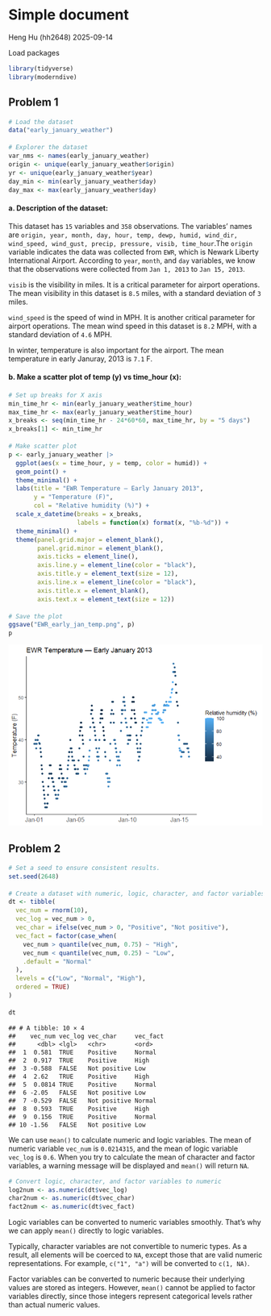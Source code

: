Simple document
================
Heng Hu (hh2648)
2025-09-14

Load packages

``` r
library(tidyverse)
library(moderndive)
```

## Problem 1

``` r
# Load the dataset
data("early_january_weather")

# Explorer the dataset
var_nms <- names(early_january_weather)
origin <- unique(early_january_weather$origin)
yr <- unique(early_january_weather$year)
day_min <- min(early_january_weather$day)
day_max <- max(early_january_weather$day)
```

#### a. Description of the dataset:

This dataset has `15` variables and `358` observations. The variables’
names are
`origin, year, month, day, hour, temp, dewp, humid, wind_dir, wind_speed, wind_gust, precip, pressure, visib, time_hour`.The
`origin` variable indicates the data was collected from `EWR`, which is
Newark Liberty International Airport. According to `year`, `month`, and
`day` variables, we know that the observations were collected from
`Jan 1, 2013` to `Jan 15, 2013`.

`visib` is the visibility in miles. It is a critical parameter for
airport operations. The mean visibility in this dataset is `8.5` miles,
with a standard deviation of `3` miles.

`wind_speed` is the speed of wind in MPH. It is another critical
parameter for airport operations. The mean wind speed in this dataset is
`8.2` MPH, with a standard deviation of `4.6` MPH.

In winter, temperature is also important for the airport. The mean
temperature in early Januray, 2013 is `7.1` F.

#### b. Make a scatter plot of temp (y) vs time_hour (x):

``` r
# Set up breaks for X axis
min_time_hr <- min(early_january_weather$time_hour)
max_time_hr <- max(early_january_weather$time_hour)
x_breaks <- seq(min_time_hr - 24*60*60, max_time_hr, by = "5 days")
x_breaks[1] <- min_time_hr

# Make scatter plot
p <- early_january_weather |> 
  ggplot(aes(x = time_hour, y = temp, color = humid)) +
  geom_point() +
  theme_minimal() +
  labs(title = "EWR Temperature — Early January 2013",
       y = "Temperature (F)",
       col = "Relative humidity (%)") +
  scale_x_datetime(breaks = x_breaks,
                   labels = function(x) format(x, "%b-%d")) +
  theme_minimal() +
  theme(panel.grid.major = element_blank(),
        panel.grid.minor = element_blank(), 
        axis.ticks = element_line(),
        axis.line.y = element_line(color = "black"),
        axis.title.y = element_text(size = 12),
        axis.line.x = element_line(color = "black"),
        axis.title.x = element_blank(),
        axis.text.x = element_text(size = 12))

# Save the plot
ggsave("EWR_early_jan_temp.png", p)
p
```

![](p8105_hw1_hh2648_files/figure-gfm/unnamed-chunk-3-1.png)<!-- -->

## Problem 2

``` r
# Set a seed to ensure consistent results.
set.seed(2648)

# Create a dataset with numeric, logic, character, and factor variables
dt <- tibble(
  vec_num = rnorm(10),
  vec_log = vec_num > 0,
  vec_char = ifelse(vec_num > 0, "Positive", "Not positive"),
  vec_fact = factor(case_when(
    vec_num > quantile(vec_num, 0.75) ~ "High",
    vec_num < quantile(vec_num, 0.25) ~ "Low",
    .default = "Normal"
  ),
  levels = c("Low", "Normal", "High"),
  ordered = TRUE)
)

dt
```

    ## # A tibble: 10 × 4
    ##    vec_num vec_log vec_char     vec_fact
    ##      <dbl> <lgl>   <chr>        <ord>   
    ##  1  0.581  TRUE    Positive     Normal  
    ##  2  0.917  TRUE    Positive     High    
    ##  3 -0.588  FALSE   Not positive Low     
    ##  4  2.62   TRUE    Positive     High    
    ##  5  0.0814 TRUE    Positive     Normal  
    ##  6 -2.05   FALSE   Not positive Low     
    ##  7 -0.529  FALSE   Not positive Normal  
    ##  8  0.593  TRUE    Positive     High    
    ##  9  0.156  TRUE    Positive     Normal  
    ## 10 -1.56   FALSE   Not positive Low

We can use `mean()` to calculate numeric and logic variables. The mean
of numeric variable `vec_num` is `0.0214315`, and the mean of logic
variable `vec_log` is `0.6`. When you try to calculate the mean of
character and factor variables, a warning message will be displayed and
`mean()` will return `NA`.

``` r
# Convert logic, character, and factor variables to numeric
log2num <- as.numeric(dt$vec_log)
char2num <- as.numeric(dt$vec_char)
fact2num <- as.numeric(dt$vec_fact)
```

Logic variables can be converted to numeric variables smoothly. That’s
why we can apply `mean()` directly to logic variables.

Typically, character variables are not convertible to numeric types. As
a result, all elements will be coerced to `NA`, except those that are
valid numeric representations. For example, `c("1", "a")` will be
converted to `c(1, NA)`.

Factor variables can be converted to numeric because their underlying
values are stored as integers. However, `mean()` cannot be applied to
factor variables directly, since those integers represent categorical
levels rather than actual numeric values.
